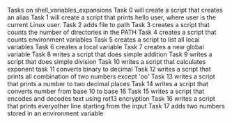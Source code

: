 Tasks on shell_variables_expansions
Task 0 will create a script that creates an alias
Task 1 will create a script that prints hello user, where user is the current Linux user.
Task 2 adds file to path
Task 3 creates a script that counts the number of directories in the PATH
Task 4 creates a script that counts environment variables
Task 5 creates a script to list all local variables
Task 6 creates a local variable
Task 7 creates a new global variable
Task 8 writes a script that does simple addition
Task 9 writes a script that does simple division
Task 10 writes a script that calculates exponent
task 11 converts binary to decimal
Task 12 writes a script that prints all combination of two numbers except 'oo'
Task 13 writes a script that prints a number to two decimal places
Task 14 writes a script that converts number from base 10 to base 16
Task 15 writes a script that encodes and decodes text using rot13 encryption
Task 16 writes a script that prints everyother line starting from the input
Task 17 adds two numbers stored in an environment variable